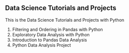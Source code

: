 ## Data Science Tutorials and Projects
This is the Data Science Tutorials and Projects with Python 

1. Filtering and Ordering in Pandas with Python
2. Exploratory Data Analysis with Python
3. Introduction to Pandas Data Analysis
4. Python Data Analysis Project
